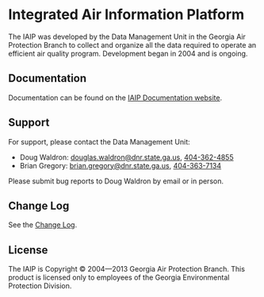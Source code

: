 Integrated Air Information Platform
===============================

The IAIP was developed by the Data Management Unit in the Georgia Air Protection Branch to collect and organize all the data required to operate an efficient air quality program. Development began in 2004 and is ongoing.


Documentation
------------

Documentation can be found on the [IAIP Documentation website](https://sites.google.com/site/iaipdocs/).


Support
------

For support, please contact the Data Management Unit:

+ Doug Waldron: [douglas.waldron@dnr.state.ga.us](mailto:douglas.waldron@dnr.state.ga.us), [404-362-4855](tel:404-362-4855)
+ Brian Gregory: [brian.gregory@dnr.state.ga.us](mailto:brian.gregory@dnr.state.ga.us), [404-363-7134](tel:404-363-7134)

Please submit bug reports to Doug Waldron by email or in person.


Change Log
--------

See the [Change Log](CHANGELOG.html).


License
------

The IAIP is Copyright © 2004—2013 Georgia Air Protection Branch. This product is licensed only to employees of the Georgia Environmental Protection Division.
